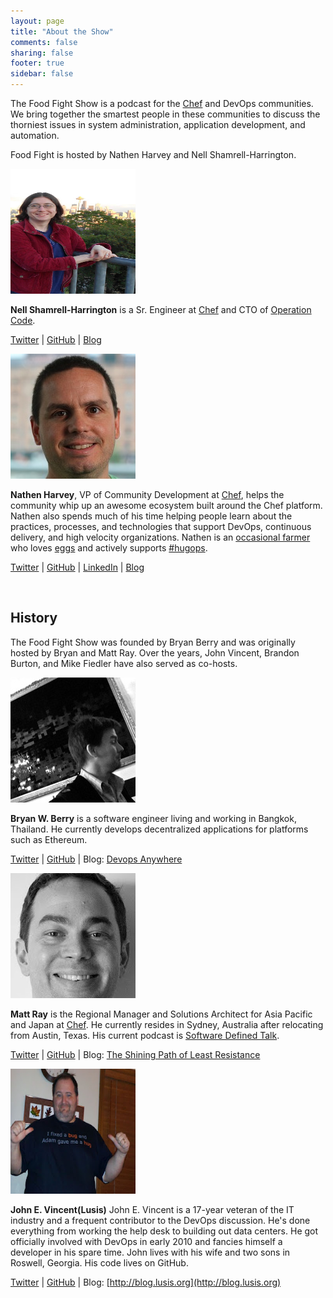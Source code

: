 ```yaml
---
layout: page
title: "About the Show"
comments: false
sharing: false
footer: true
sidebar: false
---
```


The Food Fight Show is a podcast for the [Chef][chefio] and DevOps communities. We bring together the smartest people in these communities to discuss the thorniest issues in system administration, application development, and automation.

Food Fight is hosted by Nathen Harvey and Nell Shamrell-Harrington.

<p class="clearboth">
    <img class="floatleft" src="/images/nellshamrell.jpg" alt="A photograph of Nell Shamrell-Harrington" width="200px" height="200px" />
</p>

**Nell Shamrell-Harrington** is a Sr. Engineer at [Chef][chefio] and CTO of [Operation Code][operationcode].

[Twitter][nelltwitter]  |  [GitHub][nellgithub]  |  [Blog][nellblog]  

<p class="clearboth">
    <img class="floatleft" src="/images/nathen.jpg" alt="A photograph of Nathen Harvey." width="200px" height="200px" />
</p>

**Nathen Harvey**, VP of Community Development at [Chef][chefio], helps the community whip up an awesome ecosystem built around the Chef platform. Nathen also spends much of his time helping people learn about the practices, processes, and technologies that support DevOps, continuous delivery, and high velocity organizations. Nathen is an [occasional farmer](http://ei.chef.io) who loves [eggs](http://eggs.chef.io) and actively supports [#hugops](http://hugops.chef.io).

[Twitter](https://twitter.com/nathenharvey)  |  [GitHub](https://github.com/nathenharvey)  |  [LinkedIn](https://www.linkedin.com/in/nathen)  |  [Blog](http://nathenharvey.com)

<p class="clearboth">
  &nbsp;
</p>

## History

The Food Fight Show was founded by Bryan Berry and was originally hosted by Bryan and Matt Ray.  Over the years, John Vincent, Brandon Burton, and Mike Fiedler have also served as co-hosts.

<p class="clearboth">
    <img class="floatleft" src="/images/bryan.jpg" alt="A photograph of Bryan Berry." width="200px" height="200px"/>
</p>

**Bryan W. Berry** is a software engineer living and working in Bangkok, Thailand. He currently develops decentralized applications for platforms such as Ethereum.

[Twitter](https://twitter.com/#!/bryanwb)  |  [GitHub](https://github.com/bryanwb)  |  Blog: [Devops Anywhere](http://devopsanywhere.blogspot.com/)

<p class="clearboth">
    <img class="floatleft" src="/images/matt.jpg" alt="A photograph of Matt Ray." width="200px" height="200px" />
</p>

**Matt Ray** is the Regional Manager and Solutions Architect for Asia Pacific and Japan at [Chef][chefio]. He currently resides in Sydney, Australia after relocating from Austin, Texas. His current podcast is [Software Defined Talk][softwaredefinedtalk].

[Twitter](https://twitter.com/#!/mattray)  |  [GitHub](https://github.com/mattray)  |  Blog: [The Shining Path of Least Resistance](http://www.leastresistance.net/)

<p class="clearboth">
    <img class="floatleft" src="/images/lusis.jpg" alt="A photograph of John E. Vincent." width="200px" height="200px" />
</p>

**John E. Vincent(Lusis)**  John E. Vincent is a 17-year veteran of the IT industry and a frequent contributor to the DevOps discussion. He's done everything from working the help desk to building out data centers. He got officially involved with DevOps in early 2010 and fancies himself a developer in his spare time. John lives with his wife and two sons in Roswell, Georgia. His code lives on GitHub.

[Twitter](https://twitter.com/#!/lusis)  |  [GitHub](https://github.com/lusis)  | Blog: [http://blog.lusis.org](http://blog.lusis.org)


[chefio]: https://www.chef.io/
[operationcode]: https://www.operationcode.org
[nelltwitter]: https://twitter.com/#!/nellshamrell
[nellgithub]: https://github.com/nellshamrell
[nellblog]: http://www.nellshamrell.com
[softwaredefinedtalk]: http://www.softwaredefinedtalk.com/